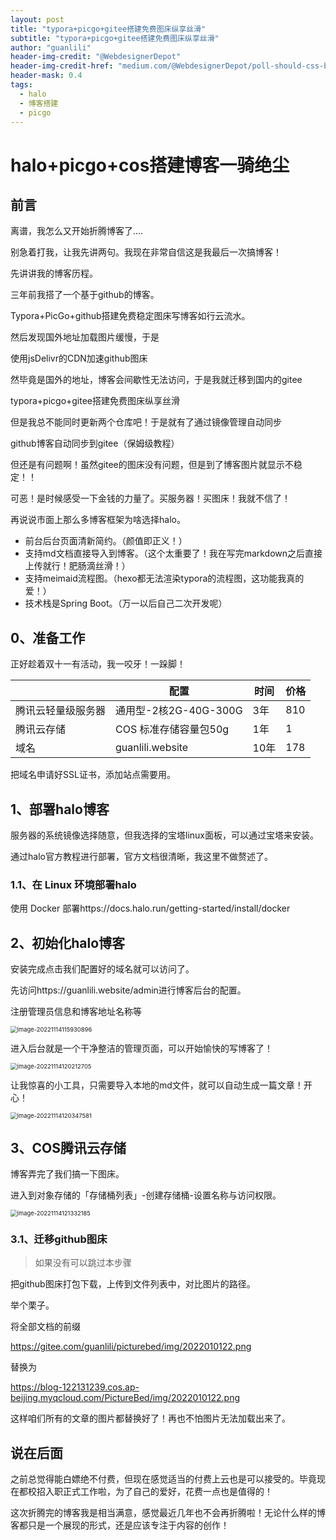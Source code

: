 ```yaml
---
layout: post
title: "typora+picgo+gitee搭建免费图床纵享丝滑"
subtitle: "typora+picgo+gitee搭建免费图床纵享丝滑"
author: "guanlili"
header-img-credit: "@WebdesignerDepot"
header-img-credit-href: "medium.com/@WebdesignerDepot/poll-should-css-become-more-like-a-programming-language-c74eb26a4270"
header-mask: 0.4
tags:
  - halo
  - 博客搭建
  - picgo
---
```


# halo+picgo+cos搭建博客一骑绝尘

## 前言

离谱，我怎么又开始折腾博客了....

别急着打我，让我先讲两句。我现在非常自信这是我最后一次搞博客！

先讲讲我的博客历程。

三年前我搭了一个基于github的博客。

Typora+PicGo+github搭建免费稳定图床写博客如行云流水。

然后发现国外地址加载图片缓慢，于是

使用jsDelivr的CDN加速github图床

然毕竟是国外的地址，博客会间歇性无法访问，于是我就迁移到国内的gitee

typora+picgo+gitee搭建免费图床纵享丝滑

但是我总不能同时更新两个仓库吧！于是就有了通过镜像管理自动同步

github博客自动同步到gitee（保姆级教程）

但还是有问题啊！虽然gitee的图床没有问题，但是到了博客图片就显示不稳定！！



可恶！是时候感受一下金钱的力量了。买服务器！买图床！我就不信了！



再说说市面上那么多博客框架为啥选择halo。

- 前台后台页面清新简约。（颜值即正义！）
- 支持md文档直接导入到博客。（这个太重要了！我在写完markdown之后直接上传就行！肥肠滴丝滑！）
- 支持meimaid流程图。（hexo都无法渲染typora的流程图，这功能我真的爱！）
- 技术栈是Spring Boot。（万一以后自己二次开发呢）

## 0、准备工作

正好趁着双十一有活动，我一咬牙！一跺脚！

|                    | 配置                  | 时间 | 价格 |
| ------------------ | --------------------- | ---- | ---- |
| 腾讯云轻量级服务器 | 通用型-2核2G-40G-300G | 3年  | 810  |
| 腾讯云存储         | COS 标准存储容量包50g | 1年  | 1    |
| 域名               | guanlili.website      | 10年 | 178  |

把域名申请好SSL证书，添加站点需要用。

## 1、部署halo博客

服务器的系统镜像选择随意，但我选择的宝塔linux面板，可以通过宝塔来安装。

通过halo官方教程进行部署，官方文档很清晰，我这里不做赘述了。

### 1.1、在 Linux 环境部署halo

使用 Docker 部署https://docs.halo.run/getting-started/install/docker

## 2、初始化halo博客

安装完成点击我们配置好的域名就可以访问了。

先访问https://guanlili.website/admin进行博客后台的配置。

注册管理员信息和博客地址名称等

<img src="https://blog-1258476669.cos.ap-beijing.myqcloud.com/cos-pictureBed/image-20221114115930896.png" alt="image-20221114115930896" style="zoom: 67%;" />

进入后台就是一个干净整洁的管理页面，可以开始愉快的写博客了！

<img src="https://blog-1258476669.cos.ap-beijing.myqcloud.com/cos-pictureBed/image-20221114120212705.png" alt="image-20221114120212705" style="zoom: 67%;" />

让我惊喜的小工具，只需要导入本地的md文件，就可以自动生成一篇文章！开心！

<img src="https://blog-1258476669.cos.ap-beijing.myqcloud.com/cos-pictureBed/image-20221114120347581.png" alt="image-20221114120347581" style="zoom:67%;" />



## 3、COS腾讯云存储

博客弄完了我们搞一下图床。

进入到对象存储的「存储桶列表」-创建存储桶-设置名称与访问权限。

<img src="https://blog-1258476669.cos.ap-beijing.myqcloud.com/cos-pictureBed/image-20221114121332185.png" alt="image-20221114121332185" style="zoom:67%;" />



### 3.1、迁移github图床

> 如果没有可以跳过本步骤

把github图床打包下载，上传到文件列表中，对比图片的路径。

举个栗子。

将全部文档的前缀

https://gitee.com/guanlili/picturebed/img/2022010122.png

替换为

https://blog-122131239.cos.ap-beijing.myqcloud.com/PictureBed/img/2022010122.png

这样咱们所有的文章的图片都替换好了！再也不怕图片无法加载出来了。

## 说在后面

之前总觉得能白嫖绝不付费，但现在感觉适当的付费上云也是可以接受的。毕竟现在都校招入职正式工作啦，为了自己的爱好，花费一点也是值得的！

这次折腾完的博客我是相当满意，感觉最近几年也不会再折腾啦！无论什么样的博客都只是一个展现的形式，还是应该专注于内容的创作！

